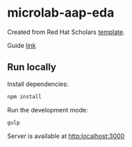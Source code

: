 # microlab-aap-eda

Created from Red Hat Scholars [template](https://github.com/redhat-scholars/courseware-template).

Guide [link](https://zaskan.github.io/ansible-hackathon/)

## Run locally

Install dependencies:

```sh
npm install
```

Run the development mode: 

```sh
gulp
```
 
Server is available at [http:localhost:3000](http:localhost:3000) 